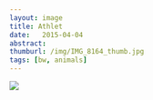 ```yaml
---
layout: image
title: Athlet
date:   2015-04-04
abstract: 
thumburl: /img/IMG_8164_thumb.jpg
tags: [bw, animals]
---
```

![](/img/IMG_8164.jpg)

